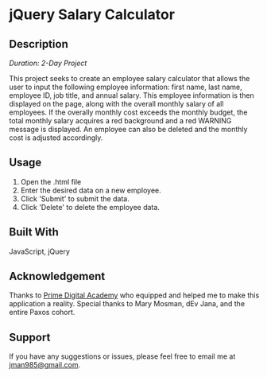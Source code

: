 # jQuery Salary Calculator


## Description

_Duration: 2-Day Project_

This project seeks to create an employee salary calculator that allows the user to input the following employee information: first name, last name, employee ID, job title, and annual salary.  This employee information is then displayed on the page, along with the overall monthly salary of all employees. If the overally monthly cost exceeds the monthly budget, the total monthly salary acquires a red background and a red WARNING message is displayed.  An employee can also be deleted and the monthly cost is adjusted accordingly.


## Usage

1. Open the .html file
2. Enter the desired data on a new employee.
3. Click 'Submit' to submit the data.
4. Click 'Delete' to delete the employee data.


## Built With

JavaScript, jQuery

## Acknowledgement
Thanks to [Prime Digital Academy](www.primeacademy.io) who equipped and helped me to make this application a reality. Special thanks to Mary Mosman, dEv Jana, and the entire Paxos cohort.

## Support
If you have any suggestions or issues, please feel free to email me at [jman985@gmail.com](www.google.com).